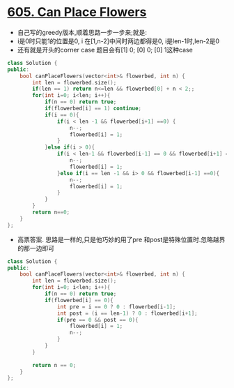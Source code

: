 # [605. Can Place Flowers](https://leetcode.com/problems/can-place-flowers/)
* 自己写的greedy版本,顺着思路一步一步来;就是:
* i是0时只能1的位置是0, i 在[1,n-2]中间时两边都得是0, i是len-1时,len-2是0
* 还有就是开头的corner case 题目会有[1] 0; [0] 0; [0] 1这种case

```c++
class Solution {
public:
    bool canPlaceFlowers(vector<int>& flowerbed, int n) {
        int len = flowerbed.size();
        if(len == 1) return n<=len && flowerbed[0] + n < 2;;
        for(int i=0; i<len; i++){
            if(n == 0) return true;
            if(flowerbed[i] == 1) continue;
            if(i == 0){
                if(i < len -1 && flowerbed[i+1] ==0) {
                    n--;
                    flowerbed[i] = 1;
                }
            }else if(i > 0){
                if(i < len-1 && flowerbed[i-1] == 0 && flowerbed[i+1] == 0){
                    n--;
                    flowerbed[i] = 1;
                }else if(i == len -1 && i> 0 && flowerbed[i-1] ==0){
                    n--;
                    flowerbed[i] = 1;
                }
            }
        }
        return n==0;
    }
};

```

* 高票答案. 思路是一样的,只是他巧妙的用了pre 和post是特殊位置时.忽略越界的那一边即可

```c++
class Solution {
public:
    bool canPlaceFlowers(vector<int>& flowerbed, int n) {
        int len = flowerbed.size();
        for(int i=0; i<len; i++){
            if(n == 0) return true;
            if(flowerbed[i] == 0){
                int pre = i == 0 ? 0 : flowerbed[i-1];
                int post = (i == len-1) ? 0 : flowerbed[i+1];
                if(pre == 0 && post == 0){
                    flowerbed[i] = 1;
                    n--;
                }
            }
        }
        
        return n == 0;
    }
};

```
